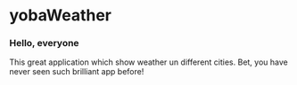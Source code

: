 # yobaWeather

<h3>Hello, everyone</h3>
This great application which show weather un different cities.
Bet, you have never seen such brilliant app before!
